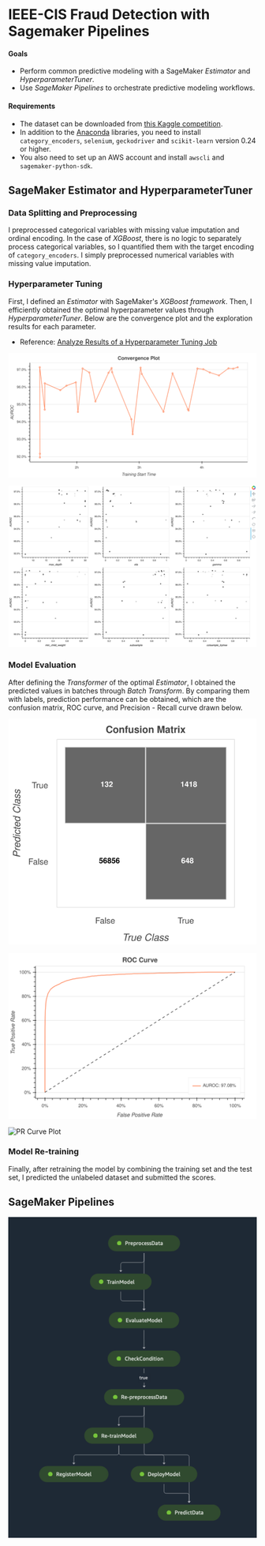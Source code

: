 # IEEE-CIS Fraud Detection with Sagemaker Pipelines
#### Goals
* Perform common predictive modeling with a SageMaker *Estimator* and *HyperparameterTuner*.
* Use *SageMaker Pipelines* to orchestrate predictive modeling workflows.
  
#### Requirements
* The dataset can be downloaded from [this Kaggle competition](https://www.kaggle.com/c/ieee-fraud-detection).
* In addition to the [Anaconda](https://www.anaconda.com) libraries, you need to install `category_encoders`, `selenium`, `geckodriver` and `scikit-learn` version 0.24 or higher.
* You also need to set up an AWS account and install `awscli` and `sagemaker-python-sdk`.

## SageMaker Estimator and HyperparameterTuner
### Data Splitting and Preprocessing
I preprocessed categorical variables with missing value imputation and ordinal encoding. In the case of *XGBoost*, there is no logic to separately process categorical variables, so I quantified them with the target encoding of `category_encoders`. I simply preprocessed numerical variables with missing value imputation.
  
### Hyperparameter Tuning
First, I defined an *Estimator* with SageMaker's *XGBoost framework*. Then, I efficiently obtained the optimal hyperparameter values through *HyperparameterTuner*. Below are the convergence plot and the exploration results for each parameter.
* Reference: [Analyze Results of a Hyperparameter Tuning Job](https://github.com/aws/amazon-sagemaker-examples/blob/master/hyperparameter_tuning/analyze_results/HPO_Analyze_TuningJob_Results.ipynb)

![Convergence Plot](img/convergence_plot.svg)

![Partial Dependence Plot](img/partial_dependence_plot.png)

### Model Evaluation
After defining the *Transformer* of the optimal *Estimator*, I obtained the predicted values in batches through *Batch Transform*. By comparing them with labels, prediction performance can be obtained, which are the confusion matrix, ROC curve, and Precision - Recall curve drawn below.

![Confusion Matrix](img/conf_mat.svg)

![ROC Curve Plot](img/roc_curve.svg)

![PR Curve Plot](img/pr_curve.svg)

### Model Re-training
Finally, after retraining the model by combining the training set and the test set, I predicted the unlabeled dataset and submitted the scores.

## SageMaker Pipelines

![Pipeline DAG](img/pipeline_dag.png)

